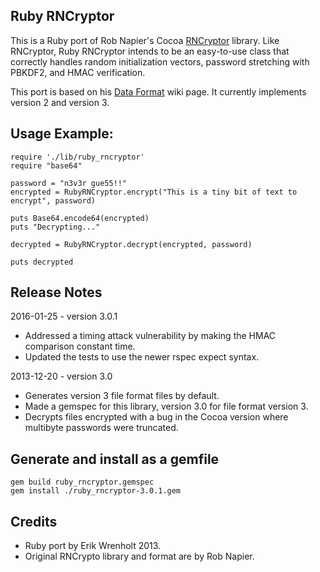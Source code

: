 Ruby RNCryptor
--------------

This is a Ruby port of Rob Napier's Cocoa [RNCryptor](https://github.com/RNCryptor) library. Like RNCryptor, Ruby RNCryptor intends to be an easy-to-use class that correctly handles random initialization vectors, password stretching with PBKDF2, and HMAC verification.

This port is based on his [Data Format](https://github.com/RNCryptor/RNCryptor-Spec/blob/master/RNCryptor-Spec-v3.md) wiki page. It currently implements version 2 and version 3.

Usage Example:
--------------

    require './lib/ruby_rncryptor'
    require "base64"

    password = "n3v3r gue55!!"
    encrypted = RubyRNCryptor.encrypt("This is a tiny bit of text to encrypt", password)

    puts Base64.encode64(encrypted)
    puts "Decrypting..."

    decrypted = RubyRNCryptor.decrypt(encrypted, password)

    puts decrypted

Release Notes
-------------

2016-01-25 - version 3.0.1

- Addressed a timing attack vulnerability by making the HMAC comparison constant time.
- Updated the tests to use the newer rspec expect syntax.

2013-12-20 - version 3.0

- Generates version 3 file format files by default.
- Made a gemspec for this library, version 3.0 for file format version 3.
- Decrypts files encrypted with a bug in the Cocoa version where multibyte passwords were truncated.

Generate and install as a gemfile
---------------------------------

	gem build ruby_rncryptor.gemspec
	gem install ./ruby_rncryptor-3.0.1.gem

Credits
-------

- Ruby port by Erik Wrenholt 2013. 
- Original RNCrypto library and format are by Rob Napier.
